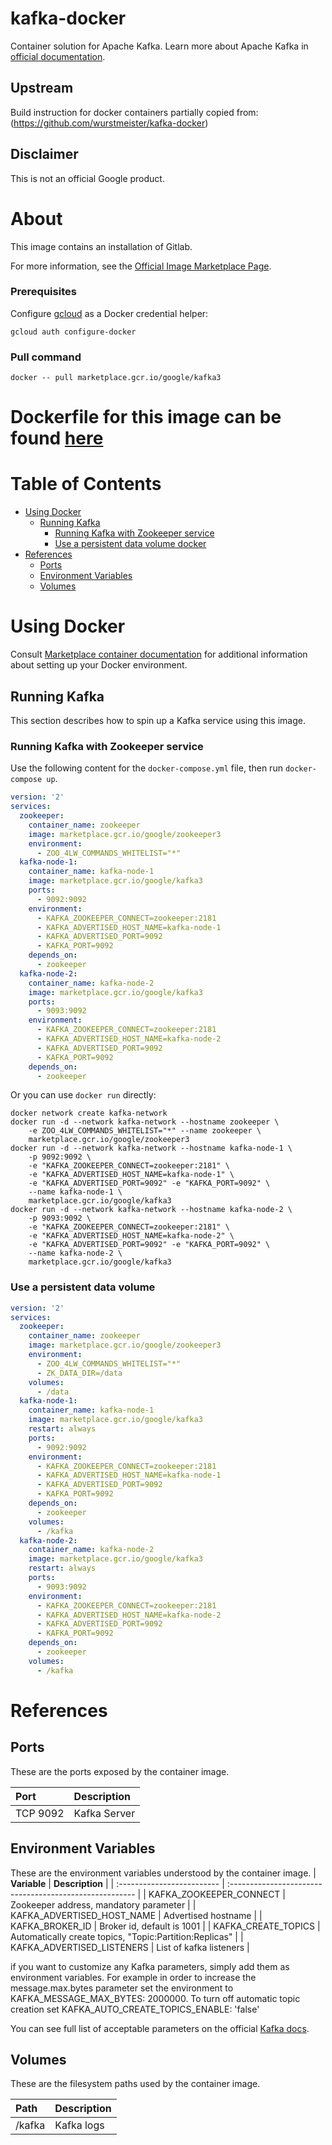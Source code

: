# kafka-docker

Container solution for Apache Kafka.
Learn more about Apache Kafka in [official documentation](https://kafka.apache.org/).

## Upstream

Build instruction for docker containers partially copied from:
(https://github.com/wurstmeister/kafka-docker)


## Disclaimer

This is not an official Google product.

# <a name="about"></a>About

This image contains an installation of Gitlab.

For more information, see the
[Official Image Marketplace Page](https://console.cloud.google.com/marketplace/product/google/kafka).

### Prerequisites

Configure [gcloud](https://cloud.google.com/sdk/gcloud/) as a Docker credential helper:

```shell
gcloud auth configure-docker
```
### Pull command

```shell
docker -- pull marketplace.gcr.io/google/kafka3
```
Dockerfile for this image can be found [here](https://github.com/GoogleCloudPlatform/click-to-deploy/tree/master/docker/kafka/3/debian10/3.1/)
=======

# <a name="table-of-contents"></a>Table of Contents
* [Using Docker](#using-docker)
  * [Running Kafka](#running-kafka-docker)
    * [Running Kafka with Zookeeper service](#Runnung-Kafka-with-Zookeeper-service)
    * [Use a persistent data volume docker](#Use-a-persistent-data-volume)
* [References](#references)
  * [Ports](#references-ports)
  * [Environment Variables](#references-environment-variables)
  * [Volumes](#references-volumes)

# <a name="using-docker"></a>Using Docker

Consult [Marketplace container documentation](https://cloud.google.com/marketplace/docs/container-images)
for additional information about setting up your Docker environment.

## <a name="running-kafka-docker"></a>Running Kafka

This section describes how to spin up a Kafka service using this image.

### <a name="Runnung-Kafka-with-Zookeeper-service)"></a>Running Kafka with Zookeeper service

Use the following content for the `docker-compose.yml` file, then run `docker-compose up`.

```yaml
version: '2'
services:
  zookeeper:
    container_name: zookeeper
    image: marketplace.gcr.io/google/zookeeper3
    environment:
      - ZOO_4LW_COMMANDS_WHITELIST="*"
  kafka-node-1:
    container_name: kafka-node-1
    image: marketplace.gcr.io/google/kafka3
    ports:
      - 9092:9092
    environment:
      - KAFKA_ZOOKEEPER_CONNECT=zookeeper:2181
      - KAFKA_ADVERTISED_HOST_NAME=kafka-node-1
      - KAFKA_ADVERTISED_PORT=9092
      - KAFKA_PORT=9092
    depends_on:
      - zookeeper
  kafka-node-2:
    container_name: kafka-node-2
    image: marketplace.gcr.io/google/kafka3
    ports:
      - 9093:9092
    environment:
      - KAFKA_ZOOKEEPER_CONNECT=zookeeper:2181
      - KAFKA_ADVERTISED_HOST_NAME=kafka-node-2
      - KAFKA_ADVERTISED_PORT=9092
      - KAFKA_PORT=9092
    depends_on:
      - zookeeper
```

Or you can use `docker run` directly:

```shell
docker network create kafka-network
docker run -d --network kafka-network --hostname zookeeper \
    -e ZOO_4LW_COMMANDS_WHITELIST="*" --name zookeeper \
    marketplace.gcr.io/google/zookeeper3
docker run -d --network kafka-network --hostname kafka-node-1 \
    -p 9092:9092 \
    -e "KAFKA_ZOOKEEPER_CONNECT=zookeeper:2181" \
    -e "KAFKA_ADVERTISED_HOST_NAME=kafka-node-1" \
    -e "KAFKA_ADVERTISED_PORT=9092" -e "KAFKA_PORT=9092" \
    --name kafka-node-1 \
    marketplace.gcr.io/google/kafka3
docker run -d --network kafka-network --hostname kafka-node-2 \
    -p 9093:9092 \
    -e "KAFKA_ZOOKEEPER_CONNECT=zookeeper:2181" \
    -e "KAFKA_ADVERTISED_HOST_NAME=kafka-node-2" \
    -e "KAFKA_ADVERTISED_PORT=9092" -e "KAFKA_PORT=9092" \
    --name kafka-node-2 \
    marketplace.gcr.io/google/kafka3
```

### <a name="use-a-persistent-data-volume-docker"></a>Use a persistent data volume

```yaml
version: '2'
services:
  zookeeper:
    container_name: zookeeper
    image: marketplace.gcr.io/google/zookeeper3
    environment:
      - ZOO_4LW_COMMANDS_WHITELIST="*"
      - ZK_DATA_DIR=/data
    volumes:
      - /data
  kafka-node-1:
    container_name: kafka-node-1
    image: marketplace.gcr.io/google/kafka3
    restart: always
    ports:
      - 9092:9092
    environment:
      - KAFKA_ZOOKEEPER_CONNECT=zookeeper:2181
      - KAFKA_ADVERTISED_HOST_NAME=kafka-node-1
      - KAFKA_ADVERTISED_PORT=9092
      - KAFKA_PORT=9092
    depends_on:
      - zookeeper
    volumes:
      - /kafka
  kafka-node-2:
    container_name: kafka-node-2
    image: marketplace.gcr.io/google/kafka3
    restart: always
    ports:
      - 9093:9092
    environment:
      - KAFKA_ZOOKEEPER_CONNECT=zookeeper:2181
      - KAFKA_ADVERTISED_HOST_NAME=kafka-node-2
      - KAFKA_ADVERTISED_PORT=9092
      - KAFKA_PORT=9092
    depends_on:
      - zookeeper
    volumes:
      - /kafka
```

# <a name="references"></a>References

## <a name="references-ports"></a>Ports

These are the ports exposed by the container image.

| **Port** | **Description** |
| :------- | :-------------- |
| TCP 9092 | Kafka Server    |

## <a name="references-environment-variables"></a>Environment Variables

These are the environment variables understood by the container image.
| **Variable**               | **Description**                                         |
| :------------------------- | :------------------------------------------------------ |
| KAFKA_ZOOKEEPER_CONNECT    | Zookeeper address, mandatory parameter                  |
| KAFKA_ADVERTISED_HOST_NAME | Advertised hostname                                     |
| KAFKA_BROKER_ID            | Broker id, default is 1001                              |
| KAFKA_CREATE_TOPICS        | Automatically create topics, "Topic:Partition:Replicas" |
| KAFKA_ADVERTISED_LISTENERS | List of kafka listeners                                 |

if you want to customize any Kafka parameters, simply add them as environment variables. 
For example in order to increase the message.max.bytes parameter set the environment to KAFKA_MESSAGE_MAX_BYTES: 2000000. 
To turn off automatic topic creation set KAFKA_AUTO_CREATE_TOPICS_ENABLE: 'false'

You can see full list of acceptable parameters on the official [Kafka docs](https://kafka.apache.org/documentation/#brokerconfigs). 

## <a name="references-volumes"></a>Volumes

These are the filesystem paths used by the container image.

| **Path** | **Description** |
| :------- | :-------------- |
| /kafka   | Kafka logs      |

